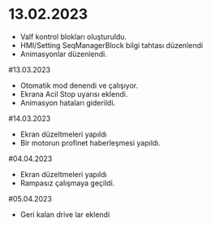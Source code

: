 # 13.02.2023

- Valf kontrol blokları oluşturuldu.
- HMI/Setting SeqManagerBlock bilgi tahtası düzenlendi
- Animasyonlar düzenlendi.

#13.03.2023 

- Otomatik mod denendi ve çalışıyor.
- Ekrana Acil Stop uyarısı eklendi.
- Animasyon hataları giderildi.

#14.03.2023 

- Ekran düzeltmeleri yapıldı
- Bir motorun profinet haberleşmesi yapıldı.

#04.04.2023

- Ekran düzeltmeleri yapıldı
- Rampasız çalışmaya geçildi.

#05.04.2023
- Geri kalan drive lar eklendi